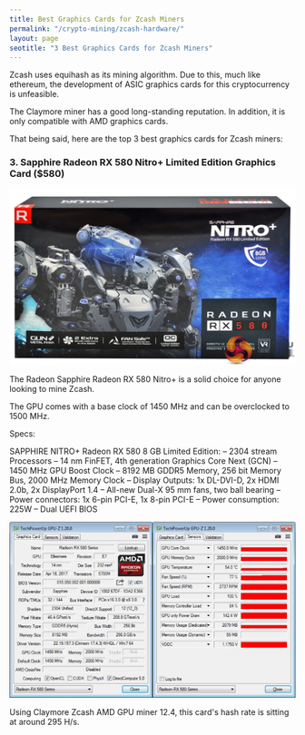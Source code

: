 ```yaml
---
title: Best Graphics Cards for Zcash Miners   
permalink: "/crypto-mining/zcash-hardware/"
layout: page
seotitle: "3 Best Graphics Cards for Zcash Miners" 
---
```


Zcash uses equihash as its mining algorithm. Due to this, much like ethereum, the development of ASIC graphics cards for this cryptocurrency is unfeasible. 

The Claymore miner has a good long-standing reputation. In addition, it is only compatible with AMD graphics cards. 

That being said, here are the top 3 best graphics cards for Zcash miners: 

### 3. Sapphire Radeon RX 580 Nitro+ Limited Edition Graphics Card ($580)

![RX 580](/img/cryptocurrency/gpu/rx-580-nitro.jpg "RX 580 NITRO")

The Radeon Sapphire Radeon RX 580 Nitro+ is a solid choice for anyone looking to mine Zcash. 

The GPU comes with a base clock of 1450 MHz and can be overclocked to 1500 MHz. 

Specs: 

SAPPHIRE NITRO+ Radeon RX 580 8 GB Limited Edition:
– 2304 stream Processors
– 14 nm FinFET, 4th generation Graphics Core Next (GCN)
– 1450 MHz GPU Boost Clock
– 8192 MB GDDR5 Memory, 256 bit Memory Bus, 2000 MHz Memory Clock
– Display Outputs: 1x DL-DVI-D, 2x HDMI 2.0b, 2x DisplayPort 1.4
– All-new Dual-X 95 mm fans, two ball bearing
– Power connectors: 1x 6-pin PCI-E, 1x 8-pin PCI-E
– Power consumption: 225W
– Dual UEFI BIOS

![RX 580 Specs](/img/cryptocurrency/gpu/rx-580-nitro-specs.jpg "RX 580 SPECS")

Using Claymore Zcash AMD GPU miner 12.4, this card's hash rate is sitting at around 295 H/s. 
